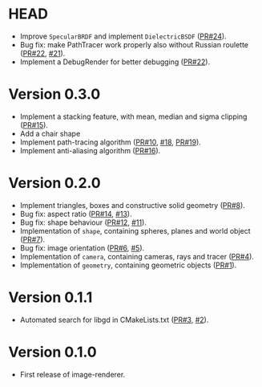 # HEAD

- Improve `SpecularBRDF` and implement `DielectricBSDF` ([PR#24](https://github.com/teozec/image-renderer/pull/24)).
- Bug fix: make PathTracer work properly also without Russian roulette ([PR#22](https://github.com/teozec/image-renderer/pull/23), [#21](https://github.com/teozec/image-renderer/issues/21)).
- Implement a DebugRender for better debugging ([PR#22](https://github.com/teozec/image-renderer/pull/22)).

# Version 0.3.0

- Implement a stacking feature, with mean, median and sigma clipping ([PR#15](https://github.com/teozec/image-renderer/pull/15)).
- Add a chair shape
- Implement path-tracing algorithm ([PR#10](https://github.com/teozec/image-renderer/pull/10), [#18](https://github.com/teozec/image-renderer/issues/18), [PR#19](https://github.com/teozec/image-renderer/pull/19)).
- Implement anti-aliasing algorithm ([PR#16](https://github.com/teozec/image-renderer/pull/16)).

# Version 0.2.0

- Implement triangles, boxes and constructive solid geometry ([PR#8](https://github.com/teozec/image-renderer/pull/8)).
- Bug fix: aspect ratio ([PR#14](https://github.com/teozec/image-renderer/pull/14), [#13](https://github.com/teozec/image-renderer/issues/13)).
- Bug fix: shape behaviour ([PR#12](https://github.com/teozec/image-renderer/pull/12), [#11](https://github.com/teozec/image-renderer/issues/11)).
- Implementation of `shape`, containing spheres, planes and world object ([PR#7](https://github.com/teozec/image-renderer/pull/7)).
- Bug fix: image orientation ([PR#6](https://github.com/teozec/image-renderer/pull/6), [#5](https://github.com/teozec/image-renderer/issues/5)).
- Implementation of `camera`, containing cameras, rays and tracer ([PR#4](https://github.com/teozec/image-renderer/pull/4)).
- Implementation of `geometry`, containing geometric objects ([PR#1](https://github.com/teozec/image-renderer/pull/1)).

# Version 0.1.1
- Automated search for libgd in CMakeLists.txt ([PR#3](https://github.com/teozec/image-renderer/pull/3), [#2](https://github.com/teozec/image-renderer/issues/2)).

# Version 0.1.0
- First release of image-renderer.
